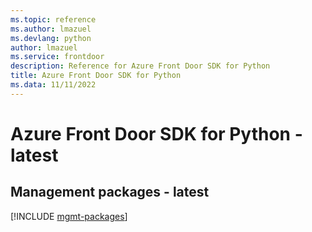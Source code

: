 ```yaml
---
ms.topic: reference
ms.author: lmazuel
ms.devlang: python
author: lmazuel
ms.service: frontdoor
description: Reference for Azure Front Door SDK for Python
title: Azure Front Door SDK for Python
ms.data: 11/11/2022
---
```

# Azure Front Door SDK for Python - latest

## Management packages - latest
[!INCLUDE [mgmt-packages](front-door-mgmt-index.md)]
